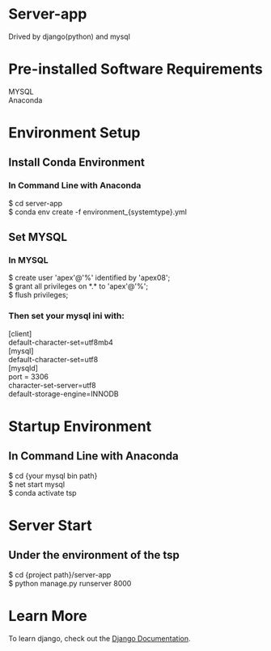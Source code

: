 # Server-app
Drived by django(python) and mysql

# Pre-installed Software Requirements
MYSQL\
Anaconda

# Environment Setup

## Install Conda Environment
### In Command Line with Anaconda
\$ cd server-app\
\$ conda env create -f environment_{systemtype}.yml

## Set MYSQL
### In MYSQL
\$ create user 'apex'@'%' identified by 'apex08';\
\$ grant all privileges on \*.\* to 'apex'@'%';\
\$ flush privileges;

### Then set your mysql ini with:
[client]\
default-character-set=utf8mb4\
[mysql]\
default-character-set=utf8\
[mysqld]\
port = 3306\
character-set-server=utf8\
default-storage-engine=INNODB

# Startup Environment
## In Command Line with Anaconda
\$ cd {your mysql bin path}\
\$ net start mysql\
\$ conda activate tsp

# Server Start
## Under the environment of the tsp
\$ cd {project path}/server-app\
\$ python manage.py runserver 8000

# Learn More

To learn django, check out the [Django Documentation](https://docs.djangoproject.com/en/4.0/).